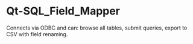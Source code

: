 # Qt-SQL_Field_Mapper
Connects via ODBC and can: browse all tables, submit queries, export to CSV with field renaming.
